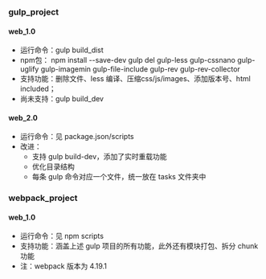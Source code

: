 ### gulp_project
#### web_1.0
- 运行命令：gulp build_dist
- npm包： npm install --save-dev gulp del gulp-less gulp-cssnano gulp-uglify gulp-imagemin gulp-file-include
gulp-rev gulp-rev-collector
- 支持功能：删除文件、less 编译、压缩css/js/images、添加版本号、html included；
- 尚未支持：gulp build_dev

#### web_2.0
- 运行命令：见 package.json/scripts
- 改进：
   - 支持 gulp build-dev，添加了实时重载功能
   - 优化目录结构
   - 每条 gulp 命令对应一个文件，统一放在 tasks 文件夹中
   
### webpack_project
#### web_1.0
- 运行命令：见 npm scripts
- 支持功能：涵盖上述 gulp 项目的所有功能，此外还有模块打包、拆分 chunk 功能
- 注：webpack 版本为 4.19.1